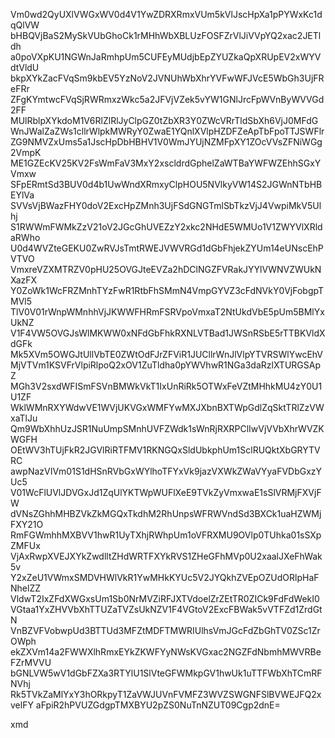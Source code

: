 Vm0wd2QyUXlVWGxWV0d4V1YwZDRXRmxVUm5kVlJscHpXa1pPYWxKc1dqQlVW
bHBQVjBaS2MySkVUbGhoCk1rMHhWbXBLUzFOSFZrVlJiVVpYQ2xac2JETldh
a0poVXpKU1NGWnJaRmhpUm5CUFEyMUdjbEpZYUZkaQpXRUpEV2xWYVdtVldU
bkpXYkZacFVqSm9kbEV5YzNoV2JVNUhWbXhrYVFwWFJVcE5WbGh3UjFReFRr
ZFgKYmtwcFVqSjRWRmxzWkc5a2JFVjVZek5vYW1GNlJrcFpWVnByWVVGd2FF
MUlRblpXYkdoM1V6RlZlRlJyClpGZ0tZbXR3Y0ZWcVRrTldSbXh6VjJ0MFdG
WnJWalZaZWs1cllrWlpkMWRyY0ZwaE1YQnlXVlpHZDFZeApTbFpoTTJSWFlr
ZG9NMVZxUms5a1JscHpDbHBHV1V0WmJYUjNZMFpXY1ZOcVVsZFNiWGg2VmpK
ME1GZEcKV25KV2FsWmFaV3MxY2xscldrdGphelZaWTBaYWFWZEhhSGxYVmxw
SFpERmtSd3BUV0d4b1UwWndXRmxyClpHOU5NVlkyVW14S2JGWnNTbHBEYlVa
SVVsVjBWazFHY0doV2ExcHpZMnh3UjFSdGNGTmlSbTkzVjJ4VwpiMkV5Ulhj
S1RWWmFWMkZzV21oV2JGcGhUVEZzY2xkc2NHdE5WMUo1V1ZWYVlXRldaRWho
U0d4WVZteGEKU0ZwRVJsTmtRWEJVWVRGd1dGbFhjekZYUm14eUNscEhPVTVO
VmxreVZXMTRZV0pHU25OVGJteEVZa2hDClNGZFVRakJYYlVWNVZWUkNXazFX
Y0ZoWk1WcFRZMnhTYzFwR1RtbFhSMmN4VmpGYVZ3cFdNVkY0VjFobgpTMVl5
TlV0V01rWnpWMnhhVjJKWWFHRmFSRVpoVmxaT2NtUkdVbE5pUm5BMlYxUkNZ
V1F4VW5OVGJsWlMKWW0xNFdGbFhkRXNLVTBad1JWSnRSbE5rTTBKVldXdGFk
Mk5XVm5OWGJtUllVbTE0ZWtOdFJrZFViR1JUCllrWnJlVlpYTVRSWlYwcEhV
MjVTVm1KSVFrVlpiRlpoQ2xOV1ZuTldha0pYWVhwR1NGa3daRzlXTURGSApZ
MGh3V2sxdWFISmFSVnBMWkVkT1IxUnRiRk5OTWxFeVZtMHhkMU4zY0U1U1ZF
WklWMnRXYWdwVE1WVjUKVGxWMFYwMXJXbnBXTWpGdlZqSktTRlZzVWxaTlJu
Qm9WbXhhUzJSR1NuUmpSMnhUVFZWdk1sWnRjRXRPClIwVjVVbXhrWVZKWGFH
OEtWV3hTUjFkR2JGVlRiRTFMV1RKNGQxSldUbkphUm1SclRUQktXbGRYTVRC
awpNazVIVm01S1dHSnRVbGxWYlhoTFYxVk9jazVXWkZWaVYyaFVDbGxzYUc5
V01WcFlUVlJDVGxJd1ZqUlYKTWpWUFlXeE9TVkZyVmxwaE1sSlVRMjFXVjFW
dVNsZGhhMHBZVkZkMGQxTkdhM2RhUnpsWFRWVndSd3BXCk1uaHZWMjFXY21O
RmFGWmhhMXBVV1hwR1UyTXhjRWhpUm1oVFRXMU9OVlp0TUhka01sSXpZMFUx
VjAxRwpXVEJXYkZwdlltZHdWRTFXYkRVS1ZHeGFhMVp0U2xaalJXeFhWak5v
Y2xZeU1VWmxSMDVHWlVkR1YwMHkKYUc5V2JYQkhZVEpOZUdORlpHaFNhelZZ
VldwT2IxZFdXWGxsUm1Sb0NrMVZiRFJXTVdoelZrZEtTR0ZICk9FdFdWekI0
VGtaa1YxZHVVbXhTTUZaTVZsUkNZV1F4VGtoV2ExcFBWak5vVTFZd1ZrdGtN
VnBZVFVobwpUd3BTTUd3MFZtMDFTMWRIUlhsVmJGcFdZbGhTV0ZSc1ZrOWph
ekZXVm14a2FWWXlhRmxEYkZKWFYyNWsKVGxac2NGZFdNbmhMWVRBeFZrMVVU
bGNLVW5wV1dGbFZXa3RTYlU1SlVteGFWMkpGV1hwUk1uTTFWbXhTCmRFNVhj
Rk5TVkZaMlYxY3hORkpyT1ZaVWJUVnFVMFZ3WVZSWGNFSlBVWEJFQ2xvelFY
aFpiR2hPVUZGdgpTMXBYU2pZS0NuTnNZUT09Cgp2dnE=

xmd